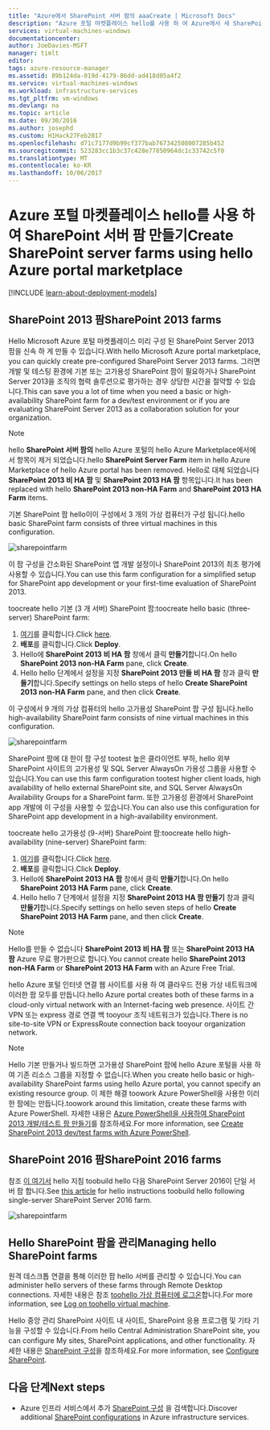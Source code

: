 ```yaml
---
title: "Azure에서 SharePoint 서버 팜의 aaaCreate | Microsoft Docs"
description: "Azure 포털 마켓플레이스 hello를 사용 하 여 Azure에서 새 SharePoint 2016 또는 SharePoint 2013 팜을 빠르게 만듭니다."
services: virtual-machines-windows
documentationcenter: 
author: JoeDavies-MSFT
manager: timlt
editor: 
tags: azure-resource-manager
ms.assetid: 89b124da-019d-4179-86dd-ad418d05a4f2
ms.service: virtual-machines-windows
ms.workload: infrastructure-services
ms.tgt_pltfrm: vm-windows
ms.devlang: na
ms.topic: article
ms.date: 09/30/2016
ms.author: josephd
ms.custom: H1Hack27Feb2017
ms.openlocfilehash: d71c7177d9b99cf377bab767342508007285b452
ms.sourcegitcommit: 523283cc1b3c37c428e77850964dc1c33742c5f0
ms.translationtype: MT
ms.contentlocale: ko-KR
ms.lasthandoff: 10/06/2017
---
```

# <a name="create-sharepoint-server-farms-using-hello-azure-portal-marketplace"></a><span data-ttu-id="18ef9-103">Azure 포털 마켓플레이스 hello를 사용 하 여 SharePoint 서버 팜 만들기</span><span class="sxs-lookup"><span data-stu-id="18ef9-103">Create SharePoint server farms using hello Azure portal marketplace</span></span>

[!INCLUDE [learn-about-deployment-models](../../../includes/learn-about-deployment-models-rm-include.md)]

## <a name="sharepoint-2013-farms"></a><span data-ttu-id="18ef9-104">SharePoint 2013 팜</span><span class="sxs-lookup"><span data-stu-id="18ef9-104">SharePoint 2013 farms</span></span>
<span data-ttu-id="18ef9-105">Hello Microsoft Azure 포털 마켓플레이스 미리 구성 된 SharePoint Server 2013 팜을 신속 하 게 만들 수 있습니다.</span><span class="sxs-lookup"><span data-stu-id="18ef9-105">With hello Microsoft Azure portal marketplace, you can quickly create pre-configured SharePoint Server 2013 farms.</span></span> <span data-ttu-id="18ef9-106">그러면 개발 및 테스팅 환경에 기본 또는 고가용성 SharePoint 팜이 필요하거나 SharePoint Server 2013을 조직의 협력 솔루션으로 평가하는 경우 상당한 시간을 절약할 수 있습니다.</span><span class="sxs-lookup"><span data-stu-id="18ef9-106">This can save you a lot of time when you need a basic or high-availability SharePoint farm for a dev/test environment or if you are evaluating SharePoint Server 2013 as a collaboration solution for your organization.</span></span>

> [!NOTE]
> <span data-ttu-id="18ef9-107">hello **SharePoint 서버 팜의** hello Azure 포털의 hello Azure Marketplace에서에서 항목이 제거 되었습니다.</span><span class="sxs-lookup"><span data-stu-id="18ef9-107">hello **SharePoint Server Farm** item in hello Azure Marketplace of hello Azure portal has been removed.</span></span> <span data-ttu-id="18ef9-108">Hello로 대체 되었습니다 **SharePoint 2013 비 HA 팜** 및 **SharePoint 2013 HA 팜** 항목입니다.</span><span class="sxs-lookup"><span data-stu-id="18ef9-108">It has been replaced with hello **SharePoint 2013 non-HA Farm** and **SharePoint 2013 HA Farm** items.</span></span>
>
>

<span data-ttu-id="18ef9-109">기본 SharePoint 팜 hello이이 구성에서 3 개의 가상 컴퓨터가 구성 됩니다.</span><span class="sxs-lookup"><span data-stu-id="18ef9-109">hello basic SharePoint farm consists of three virtual machines in this configuration.</span></span>

![sharepointfarm](./media/sharepoint-farm/Non-HAFarm.png)

<span data-ttu-id="18ef9-111">이 팜 구성을 간소화된 SharePoint 앱 개발 설정이나 SharePoint 2013의 최초 평가에 사용할 수 있습니다.</span><span class="sxs-lookup"><span data-stu-id="18ef9-111">You can use this farm configuration for a simplified setup for SharePoint app development or your first-time evaluation of SharePoint 2013.</span></span>

<span data-ttu-id="18ef9-112">toocreate hello 기본 (3 개 서버) SharePoint 팜:</span><span class="sxs-lookup"><span data-stu-id="18ef9-112">toocreate hello basic (three-server) SharePoint farm:</span></span>

1. <span data-ttu-id="18ef9-113">[여기](https://azure.microsoft.com/marketplace/partners/sharepoint2013/sharepoint2013farmsharepoint2013-nonha/)를 클릭합니다.</span><span class="sxs-lookup"><span data-stu-id="18ef9-113">Click [here](https://azure.microsoft.com/marketplace/partners/sharepoint2013/sharepoint2013farmsharepoint2013-nonha/).</span></span>
2. <span data-ttu-id="18ef9-114">**배포**를 클릭합니다.</span><span class="sxs-lookup"><span data-stu-id="18ef9-114">Click **Deploy**.</span></span>
3. <span data-ttu-id="18ef9-115">Hello에 **SharePoint 2013 비 HA 팜** 창에서 클릭 **만들기**합니다.</span><span class="sxs-lookup"><span data-stu-id="18ef9-115">On hello **SharePoint 2013 non-HA Farm** pane, click **Create**.</span></span>
4. <span data-ttu-id="18ef9-116">Hello hello 단계에서 설정을 지정 **SharePoint 2013 만들 비 HA 팜** 창과 클릭 **만들기**합니다.</span><span class="sxs-lookup"><span data-stu-id="18ef9-116">Specify settings on hello steps of hello **Create SharePoint 2013 non-HA Farm** pane, and then click **Create**.</span></span>

<span data-ttu-id="18ef9-117">이 구성에서 9 개의 가상 컴퓨터의 hello 고가용성 SharePoint 팜 구성 됩니다.</span><span class="sxs-lookup"><span data-stu-id="18ef9-117">hello high-availability SharePoint farm consists of nine virtual machines in this configuration.</span></span>

![sharepointfarm](./media/sharepoint-farm/HAFarm.png)

<span data-ttu-id="18ef9-119">SharePoint 팜에 대 한이 팜 구성 tootest 높은 클라이언트 부하, hello 외부 SharePoint 사이트의 고가용성 및 SQL Server AlwaysOn 가용성 그룹을 사용할 수 있습니다.</span><span class="sxs-lookup"><span data-stu-id="18ef9-119">You can use this farm configuration tootest higher client loads, high availability of hello external SharePoint site, and SQL Server AlwaysOn Availability Groups for a SharePoint farm.</span></span> <span data-ttu-id="18ef9-120">또한 고가용성 환경에서 SharePoint app 개발에 이 구성을 사용할 수 있습니다.</span><span class="sxs-lookup"><span data-stu-id="18ef9-120">You can also use this configuration for SharePoint app development in a high-availability environment.</span></span>

<span data-ttu-id="18ef9-121">toocreate hello 고가용성 (9-서버) SharePoint 팜:</span><span class="sxs-lookup"><span data-stu-id="18ef9-121">toocreate hello high-availability (nine-server) SharePoint farm:</span></span>

1. <span data-ttu-id="18ef9-122">[여기](https://azure.microsoft.com/marketplace/partners/sharepoint2013/sharepoint2013farmsharepoint2013-ha/)를 클릭합니다.</span><span class="sxs-lookup"><span data-stu-id="18ef9-122">Click [here](https://azure.microsoft.com/marketplace/partners/sharepoint2013/sharepoint2013farmsharepoint2013-ha/).</span></span>
2. <span data-ttu-id="18ef9-123">**배포**를 클릭합니다.</span><span class="sxs-lookup"><span data-stu-id="18ef9-123">Click **Deploy**.</span></span>
3. <span data-ttu-id="18ef9-124">Hello에 **SharePoint 2013 HA 팜** 창에서 클릭 **만들기**합니다.</span><span class="sxs-lookup"><span data-stu-id="18ef9-124">On hello **SharePoint 2013 HA Farm** pane, click **Create**.</span></span>
4. <span data-ttu-id="18ef9-125">Hello hello 7 단계에서 설정을 지정 **SharePoint 2013 HA 팜 만들기** 창과 클릭 **만들기**합니다.</span><span class="sxs-lookup"><span data-stu-id="18ef9-125">Specify settings on hello seven steps of hello **Create SharePoint 2013 HA Farm** pane, and then click **Create**.</span></span>

> [!NOTE]
> <span data-ttu-id="18ef9-126">Hello를 만들 수 없습니다 **SharePoint 2013 비 HA 팜** 또는 **SharePoint 2013 HA 팜** Azure 무료 평가판으로 합니다.</span><span class="sxs-lookup"><span data-stu-id="18ef9-126">You cannot create hello **SharePoint 2013 non-HA Farm** or **SharePoint 2013 HA Farm** with an Azure Free Trial.</span></span>
>
>

<span data-ttu-id="18ef9-127">hello Azure 포털 인터넷 연결 웹 사이트를 사용 하 여 클라우드 전용 가상 네트워크에 이러한 팜 모두를 만듭니다.</span><span class="sxs-lookup"><span data-stu-id="18ef9-127">hello Azure portal creates both of these farms in a cloud-only virtual network with an Internet-facing web presence.</span></span> <span data-ttu-id="18ef9-128">사이트 간 VPN 또는 express 경로 연결 백 tooyour 조직 네트워크가 있습니다.</span><span class="sxs-lookup"><span data-stu-id="18ef9-128">There is no site-to-site VPN or ExpressRoute connection back tooyour organization network.</span></span>

> [!NOTE]
> <span data-ttu-id="18ef9-129">Hello 기본 만들거나 빌드하면 고가용성 SharePoint 팜에 hello Azure 포털을 사용 하 여 기존 리소스 그룹을 지정할 수 없습니다.</span><span class="sxs-lookup"><span data-stu-id="18ef9-129">When you create hello basic or high-availability SharePoint farms using hello Azure portal, you cannot specify an existing resource group.</span></span> <span data-ttu-id="18ef9-130">이 제한 해결 toowork Azure PowerShell을 사용한 이러한 팜에는 만듭니다.</span><span class="sxs-lookup"><span data-stu-id="18ef9-130">toowork around this limitation, create these farms with Azure PowerShell.</span></span> <span data-ttu-id="18ef9-131">자세한 내용은 [Azure PowerShell을 사용하여 SharePoint 2013 개발/테스트 팜 만들기](https://technet.microsoft.com/library/mt743093.aspx#powershell)를 참조하세요.</span><span class="sxs-lookup"><span data-stu-id="18ef9-131">For more information, see [Create SharePoint 2013 dev/test farms with Azure PowerShell](https://technet.microsoft.com/library/mt743093.aspx#powershell).</span></span>
>
>

## <a name="sharepoint-2016-farms"></a><span data-ttu-id="18ef9-132">SharePoint 2016 팜</span><span class="sxs-lookup"><span data-stu-id="18ef9-132">SharePoint 2016 farms</span></span>
<span data-ttu-id="18ef9-133">참조 [이 여기서](https://technet.microsoft.com/library/mt723354.aspx) hello 지침 toobuild hello 다음 SharePoint Server 2016이 단일 서버 팜 합니다.</span><span class="sxs-lookup"><span data-stu-id="18ef9-133">See [this article](https://technet.microsoft.com/library/mt723354.aspx) for hello instructions toobuild hello following single-server SharePoint Server 2016 farm.</span></span>

![sharepointfarm](./media/sharepoint-farm/SP2016Farm.png)

## <a name="managing-hello-sharepoint-farms"></a><span data-ttu-id="18ef9-135">Hello SharePoint 팜을 관리</span><span class="sxs-lookup"><span data-stu-id="18ef9-135">Managing hello SharePoint farms</span></span>
<span data-ttu-id="18ef9-136">원격 데스크톱 연결을 통해 이러한 팜 hello 서버를 관리할 수 있습니다.</span><span class="sxs-lookup"><span data-stu-id="18ef9-136">You can administer hello servers of these farms through Remote Desktop connections.</span></span> <span data-ttu-id="18ef9-137">자세한 내용은 참조 [toohello 가상 컴퓨터에 로그온](quick-create-portal.md#connect-to-virtual-machine)합니다.</span><span class="sxs-lookup"><span data-stu-id="18ef9-137">For more information, see [Log on toohello virtual machine](quick-create-portal.md#connect-to-virtual-machine).</span></span>

<span data-ttu-id="18ef9-138">Hello 중앙 관리 SharePoint 사이트 내 사이트, SharePoint 응용 프로그램 및 기타 기능을 구성할 수 있습니다.</span><span class="sxs-lookup"><span data-stu-id="18ef9-138">From hello Central Administration SharePoint site, you can configure My sites, SharePoint applications, and other functionality.</span></span> <span data-ttu-id="18ef9-139">자세한 내용은 [SharePoint 구성](http://technet.microsoft.com/library/ee836142.aspx)을 참조하세요.</span><span class="sxs-lookup"><span data-stu-id="18ef9-139">For more information, see [Configure SharePoint](http://technet.microsoft.com/library/ee836142.aspx).</span></span>

## <a name="next-steps"></a><span data-ttu-id="18ef9-140">다음 단계</span><span class="sxs-lookup"><span data-stu-id="18ef9-140">Next steps</span></span>
* <span data-ttu-id="18ef9-141">Azure 인프라 서비스에서 추가 [SharePoint 구성](https://technet.microsoft.com/library/dn635309.aspx) 을 검색합니다.</span><span class="sxs-lookup"><span data-stu-id="18ef9-141">Discover additional [SharePoint configurations](https://technet.microsoft.com/library/dn635309.aspx) in Azure infrastructure services.</span></span>
